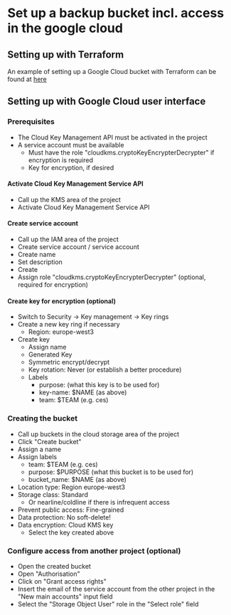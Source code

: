 # Set up a backup bucket incl. access in the google cloud

## Setting up with Terraform

An example of setting up a Google Cloud bucket with Terraform can be found at
[here](https://github.com/cloudogu/k8s-ecosystem/blob/develop/terraform/examples/ces_google_gke/google_bucket/README.md)


## Setting up with Google Cloud user interface

### Prerequisites
- The Cloud Key Management API must be activated in the project
- A service account must be available
  - Must have the role "cloudkms.cryptoKeyEncrypterDecrypter" if encryption is required
  - Key for encryption, if desired

#### Activate Cloud Key Management Service API
- Call up the KMS area of the project
- Activate Cloud Key Management Service API

#### Create service account
- Call up the IAM area of the project
- Create service account / service account
- Create name
- Set description
- Create
- Assign role "cloudkms.cryptoKeyEncrypterDecrypter" (optional, required for encryption)

#### Create key for encryption (optional)
- Switch to Security -> Key management -> Key rings
- Create a new key ring if necessary
  - Region: europe-west3
- Create key
  - Assign name
  - Generated Key
  - Symmetric encrypt/decrypt
  - Key rotation: Never (or establish a better procedure)
  - Labels
    - purpose: (what this key is to be used for)
    - key-name: $NAME (as above)
    - team: $TEAM (e.g. ces)


### Creating the bucket
- Call up buckets in the cloud storage area of the project
- Click "Create bucket"
- Assign a name
- Assign labels
  - team: $TEAM (e.g. ces)
  - purpose: $PURPOSE (what this bucket is to be used for)
  - bucket_name: $NAME (as above)
- Location type: Region europe-west3
- Storage class: Standard
  - Or nearline/coldline if there is infrequent access
- Prevent public access: Fine-grained
- Data protection: No soft-delete!
- Data encryption: Cloud KMS key
  - Select the key created above

### Configure access from another project (optional)
- Open the created bucket
- Open "Authorisation"
- Click on "Grant access rights"
- Insert the email of the service account from the other project in the "New main accounts" input field
- Select the "Storage Object User" role in the "Select role" field
